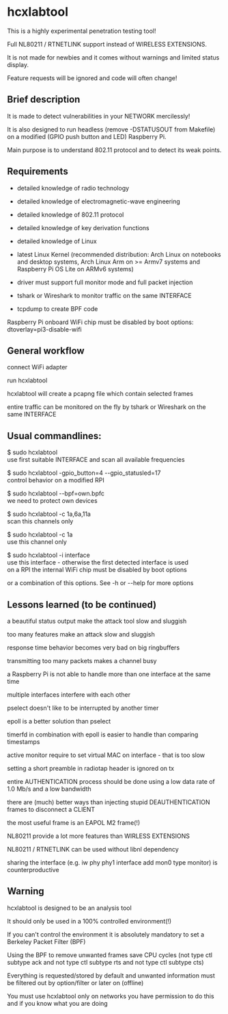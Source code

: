 hcxlabtool
==============

This is a highly experimental penetration testing tool!

Full NL80211 / RTNETLINK support instead of WIRELESS EXTENSIONS.

It is not made for newbies and it comes without warnings and limited status display.

Feature requests will be ignored and code will often change! 


Brief description
--------------

It is made to detect vulnerabilities in your NETWORK mercilessly!

It is also designed to run headless (remove -DSTATUSOUT from Makefile) on a modified (GPIO push button and LED) Raspberry Pi.

Main purpose is to understand 802.11 protocol and to detect its weak points.



Requirements
--------------

* detailed knowledge of radio technology

* detailed knowledge of electromagnetic-wave engineering

* detailed knowledge of 802.11 protocol

* detailed knowledge of key derivation functions

* detailed knowledge of Linux

* latest Linux Kernel (recommended distribution: Arch Linux on notebooks and desktop systems, Arch Linux Arm on >= Armv7 systems and Raspberry Pi OS Lite on ARMv6 systems)  

* driver must support full monitor mode and full packet injection

* tshark or Wireshark to monitor traffic on the same INTERFACE

* tcpdump to create BPF code

Raspberry Pi onboard WiFi chip must be disabled by boot options: dtoverlay=pi3-disable-wifi


General workflow
--------------

connect WiFi adapter

run hcxlabtool

hcxlabtool will create a pcapng file which contain selected frames

entire traffic can be monitored on the fly by tshark or Wireshark on the same INTERFACE 


Usual commandlines:
--------------

$ sudo hcxlabtool  <br /> use first suitable INTERFACE and scan all available frequencies

$ sudo hcxlabtool -gpio_button=4 --gpio_statusled=17 <br />  control behavior on a modified RPI 

$ sudo hcxlabtool --bpf=own.bpfc <br /> we need to protect own devices

$ sudo hcxlabtool -c 1a,6a,11a  <br /> scan this channels only

$ sudo hcxlabtool -c 1a  <br /> use this channel only

$ sudo hcxlabtool -i interface <br /> use this interface - otherwise the first detected interface is used  <br /> on a RPI the internal WiFi chip must be disabled by boot options

or a combination of this options. See -h or --help for more options


Lessons learned (to be continued)
--------------

a beautiful status output make the attack tool slow and sluggish

too many features make an attack slow and sluggish

response time behavior becomes very bad on big ringbuffers

transmitting too many packets makes a channel busy

a Raspberry Pi is not able to handle more than one interface at the same time

multiple interfaces interfere with each other

pselect doesn't like to be interrupted by another timer

epoll is a better solution than pselect

timerfd in combination with epoll is easier to handle than comparing timestamps

active monitor require to set virtual MAC on interface - that is too slow

setting a short preamble in radiotap header is ignored on tx

entire AUTHENTICATION process should be done using a low data rate of 1.0 Mb/s and a low bandwidth

there are (much) better ways than injecting stupid DEAUTHENTICATION frames to disconnect a CLIENT

the most useful frame is an EAPOL M2 frame(!)

NL80211 provide a lot more features than WIRLESS EXTENSIONS

NL80211 / RTNETLINK can be used without libnl dependency

sharing the interface (e.g. iw phy phy1 interface add mon0 type monitor) is counterproductive


Warning
--------------

hcxlabtool is designed to be an analysis tool

It should only be used in a 100% controlled environment(!)

If you can't control the environment it is absolutely mandatory to set a Berkeley Packet Filter (BPF)

Using the BPF to remove unwanted frames save CPU cycles (not type ctl subtype ack and not type ctl subtype rts and not type ctl subtype cts)

Everything is requested/stored by default and unwanted information must be filtered out by option/filter or later on (offline)

You must use hcxlabtool only on networks you have permission to do this and if you know what you are doing

